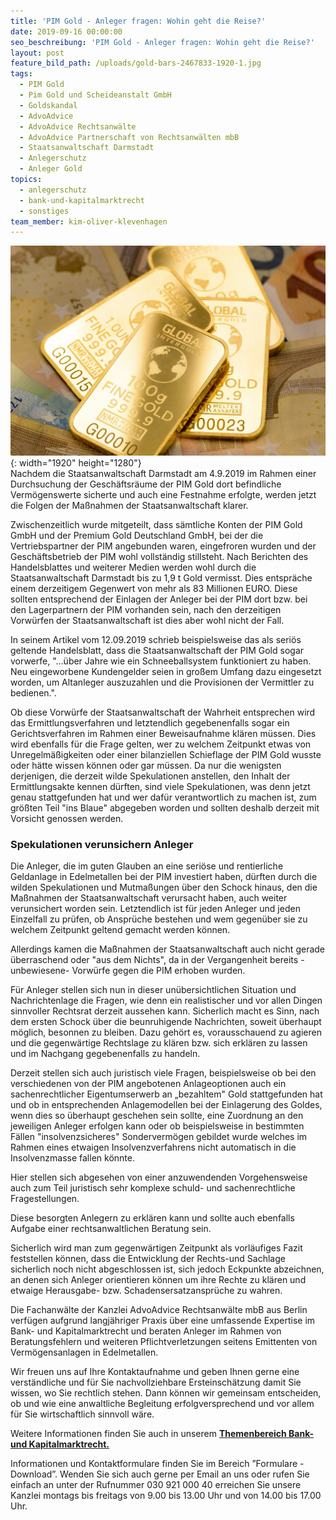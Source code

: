 ```yaml
---
title: 'PIM Gold - Anleger fragen: Wohin geht die Reise?'
date: 2019-09-16 00:00:00
seo_beschreibung: 'PIM Gold - Anleger fragen: Wohin geht die Reise?'
layout: post
feature_bild_path: /uploads/gold-bars-2467833-1920-1.jpg
tags:
  - PIM Gold
  - Pim Gold und Scheideanstalt GmbH
  - Goldskandal
  - AdvoAdvice
  - AdvoAdvice Rechtsanwälte
  - AdvoAdvice Partnerschaft von Rechtsanwälten mbB
  - Staatsanwaltschaft Darmstadt
  - Anlegerschutz
  - Anleger Gold
topics:
  - anlegerschutz
  - bank-und-kapitalmarktrecht
  - sonstiges
team_member: kim-oliver-klevenhagen
---
```


![](/uploads/gold-bars-2467833-1920-2.jpg){: width="1920" height="1280"}<br>Nachdem die Staatsanwaltschaft Darmstadt am 4.9.2019 im Rahmen einer Durchsuchung der Gesch&auml;ftsr&auml;ume der PIM Gold dort befindliche Vermögenswerte sicherte und auch eine Festnahme erfolgte, werden jetzt die Folgen der Ma&szlig;nahmen der Staatsanwaltschaft klarer.&nbsp;

Zwischenzeitlich wurde mitgeteilt, dass s&auml;mtliche Konten der PIM Gold GmbH und der Premium Gold Deutschland GmbH, bei der die Vertriebspartner der PIM angebunden waren, eingefroren wurden und der Gesch&auml;ftsbetrieb der PIM wohl vollst&auml;ndig stillsteht. Nach Berichten des Handelsblattes und weiterer Medien werden wohl durch die Staatsanwaltschaft Darmstadt bis zu 1,9 t Gold vermisst. Dies entspr&auml;che einem derzeitigem Gegenwert von mehr als 83 Millionen EURO. Diese sollten entsprechend der Einlagen der Anleger bei der PIM dort bzw. bei den Lagerpartnern der PIM vorhanden sein, nach den derzeitigen Vorw&uuml;rfen der Staatsanwaltschaft ist dies aber wohl nicht der Fall.

In seinem Artikel vom 12.09.2019 schrieb beispielsweise das als seriös geltende Handelsblatt, dass die Staatsanwaltschaft der PIM Gold sogar vorwerfe, "…&uuml;ber Jahre wie ein Schneeballsystem funktioniert zu haben. Neu eingeworbene Kundengelder seien in gro&szlig;em Umfang dazu eingesetzt worden, um Altanleger auszuzahlen und die Provisionen der Vermittler zu bedienen.".

Ob diese Vorw&uuml;rfe der Staatsanwaltschaft der Wahrheit entsprechen wird das Ermittlungsverfahren und letztendlich gegebenenfalls sogar ein Gerichtsverfahren im Rahmen einer Beweisaufnahme kl&auml;ren m&uuml;ssen. Dies wird ebenfalls f&uuml;r die Frage gelten, wer zu welchem Zeitpunkt etwas von Unregelm&auml;&szlig;igkeiten oder einer bilanziellen Schieflage der PIM Gold wusste oder h&auml;tte wissen können oder gar m&uuml;ssen. Da nur die wenigsten derjenigen, die derzeit wilde Spekulationen anstellen, den Inhalt der Ermittlungsakte kennen d&uuml;rften, sind viele Spekulationen, was denn jetzt genau stattgefunden hat und wer daf&uuml;r verantwortlich zu machen ist, zum grö&szlig;ten Teil "ins Blaue" abgegeben worden und sollten deshalb derzeit mit Vorsicht genossen werden.&nbsp;

### Spekulationen verunsichern Anleger

Die Anleger, die im guten Glauben an eine seriöse und rentierliche Geldanlage in Edelmetallen bei der PIM investiert haben, d&uuml;rften durch die wilden Spekulationen und Mutma&szlig;ungen &uuml;ber den Schock hinaus, den die Ma&szlig;nahmen der Staatsanwaltschaft verursacht haben, auch weiter verunsichert worden sein. Letztendlich ist f&uuml;r jeden Anleger und jeden Einzelfall zu pr&uuml;fen, ob Anspr&uuml;che bestehen und wem gegen&uuml;ber sie zu welchem Zeitpunkt geltend gemacht werden können.

Allerdings kamen die Ma&szlig;nahmen der Staatsanwaltschaft auch nicht gerade &uuml;berraschend oder "aus dem Nichts", da in der Vergangenheit bereits -unbewiesene- Vorw&uuml;rfe gegen die PIM erhoben wurden.

F&uuml;r Anleger stellen sich nun in dieser un&uuml;bersichtlichen Situation und Nachrichtenlage die Fragen, wie denn ein realistischer und vor allen Dingen sinnvoller Rechtsrat derzeit aussehen kann. Sicherlich macht es Sinn, nach dem ersten Schock &uuml;ber die beunruhigende Nachrichten, soweit &uuml;berhaupt möglich, besonnen zu bleiben. Dazu gehört es, vorausschauend zu agieren und die gegenw&auml;rtige Rechtslage zu kl&auml;ren bzw. sich erkl&auml;ren zu lassen und im Nachgang gegebenenfalls zu handeln.

Derzeit stellen sich auch juristisch viele Fragen, beispielsweise ob bei den verschiedenen von der PIM angebotenen Anlageoptionen auch ein sachenrechtlicher Eigentumserwerb an „bezahltem" Gold stattgefunden hat und ob in entsprechenden Anlagemodellen bei der Einlagerung des Goldes, wenn dies so &uuml;berhaupt geschehen sein sollte, eine Zuordnung an den jeweiligen Anleger erfolgen kann oder ob beispielsweise in bestimmten F&auml;llen "insolvenzsicheres" Sondervermögen gebildet wurde welches im Rahmen eines etwaigen Insolvenzverfahrens nicht automatisch in die Insolvenzmasse fallen könnte.&nbsp;

Hier stellen sich abgesehen von einer anzuwendenden Vorgehensweise auch zum Teil juristisch sehr komplexe schuld- und sachenrechtliche Fragestellungen.

Diese besorgten Anlegern zu erkl&auml;ren kann und sollte auch ebenfalls Aufgabe einer rechtsanwaltlichen Beratung sein.

Sicherlich wird man zum gegenw&auml;rtigen Zeitpunkt als vorl&auml;ufiges Fazit feststellen können, dass die Entwicklung der Rechts-und Sachlage sicherlich noch nicht abgeschlossen ist, sich jedoch Eckpunkte abzeichnen, an denen sich Anleger orientieren können um ihre Rechte zu kl&auml;ren und etwaige Herausgabe- bzw. Schadensersatzanspr&uuml;che zu wahren.

Die Fachanw&auml;lte der Kanzlei AdvoAdvice Rechtsanw&auml;lte mbB aus Berlin verf&uuml;gen aufgrund langj&auml;hriger Praxis &uuml;ber eine umfassende Expertise im Bank- und Kapitalmarktrecht und beraten Anleger im Rahmen von Beratungsfehlern und weiteren Pflichtverletzungen seitens Emittenten von Vermögensanlagen in Edelmetallen.

Wir freuen uns auf Ihre Kontaktaufnahme und geben Ihnen gerne eine verst&auml;ndliche und f&uuml;r Sie nachvollziehbare Ersteinsch&auml;tzung damit Sie wissen, wo Sie rechtlich stehen. Dann können wir gemeinsam entscheiden, ob und wie eine anwaltliche Begleitung erfolgversprechend und vor allem f&uuml;r Sie wirtschaftlich sinnvoll w&auml;re.

Weitere Informationen finden Sie auch in unserem&nbsp;[**Themenbereich Bank- und Kapitalmarktrecht.**](https://advoadvice.de/themen/bank-und-kapitalmarktrecht/)

Informationen und Kontaktformulare finden Sie im Bereich ”Formulare - Download”. Wenden Sie sich auch gerne per Email an uns oder rufen Sie einfach an unter der Rufnummer 030 921 000 40 erreichen Sie unsere Kanzlei montags bis freitags von 9.00 bis 13.00 Uhr und von 14.00 bis 17.00 Uhr.&nbsp;